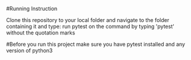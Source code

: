 #Running Instruction

Clone this repository to your local folder and navigate to the folder containing it and type:
run pytest on the command by typing 'pytest' without the quotation marks

#Before you run this project make sure you have pytest installed and any version of python3
